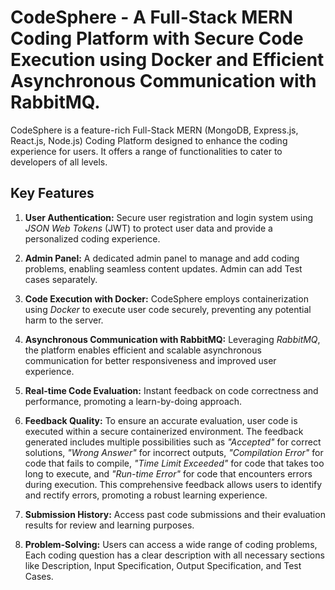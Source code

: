 # CodeSphere - A Full-Stack MERN Coding Platform with Secure Code Execution using Docker and Efficient Asynchronous Communication with RabbitMQ.
CodeSphere is a feature-rich Full-Stack MERN (MongoDB, Express.js, React.js, Node.js) Coding Platform designed to enhance the coding experience for users. It offers a range of functionalities to cater to developers of all levels.

## Key Features

1. **User Authentication:** Secure user registration and login system using *JSON Web Tokens* (JWT) to protect user data and provide a personalized coding experience.

2. **Admin Panel:** A dedicated admin panel to manage and add coding problems, enabling seamless content updates. Admin can add Test cases separately.

3. **Code Execution with Docker:** CodeSphere employs containerization using *Docker* to execute user code securely, preventing any potential harm to the server.

4. **Asynchronous Communication with RabbitMQ:** Leveraging *RabbitMQ*, the platform enables efficient and scalable asynchronous communication for better responsiveness and improved user experience.
   
5. **Real-time Code Evaluation:** Instant feedback on code correctness and performance, promoting a learn-by-doing approach.

6. **Feedback Quality:** To ensure an accurate evaluation, user code is executed within a secure containerized environment. The feedback generated includes multiple possibilities such as *"Accepted"* for correct solutions, *"Wrong Answer"* for incorrect outputs, *"Compilation Error"* for code that fails to compile, *"Time Limit Exceeded"* for code that takes too long to execute, and *"Run-time Error"* for code that encounters errors during execution. This comprehensive feedback allows users to identify and rectify errors, promoting a robust learning experience.

7. **Submission History:** Access past code submissions and their evaluation results for review and learning purposes.

8. **Problem-Solving:** Users can access a wide range of coding problems, Each coding question has a clear description with all necessary sections like Description, Input Specification, Output Specification, and Test Cases.
